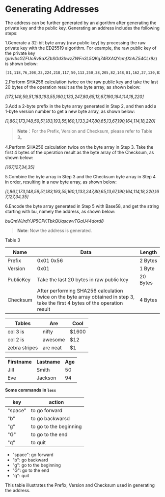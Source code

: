 # Generating Addresses

The address can be further generated by an algorithm after generating the private key and the public key. Generating an address includes the following steps:

1.Generate a 32-bit byte array \(raw public key\) by processing the raw private key with the ED25519 algorithm. For example, the raw public key of the private key \(_privbsGZFUoRv8aXZbSGd3bwzZWFn3L5QKq74RXAQYcmfXhhZ54CLr9z_\) is shown below:

```
[21,118,76,208,23,224,218,117,50,113,250,38,205,82,148,81,162,27,130,83,208,1,240,212,54,18,225,158,198,50,87,10]
```

2.Perform SHA256 calculation twice on the raw public key and take the last 20 bytes of the operation result as the byte array, as shown below:

_\[173,148,59,51,183,193,55,160,1,133,247,80,65,13,67,190,164,114,18,220\]_

3.Add a 2-byte prefix in the byte array generated in Step 2, and then add a 1-byte version number to get a new byte array, as shown below:

_\[1,86,1,173,148,59,51,183,193,55,160,1,133,247,80,65,13,67,190,164,114,18,220\]_

> **Note**：For the Prefix, Version and Checksum, please refer to Table 3。

4.Perform SHA256 calculation twice on the byte array in Step 3. Take the first 4 bytes of the operation result as the byte array of the Checksum, as shown below:

_\[167,127,34,35\]_

5.Combine the byte array in Step 3 and the Checksum byte array in Step 4 in order, resulting in a new byte array, as shown below:

_\[1,86,1,173,148,59,51,183,193,55,160,1,133,247,80,65,13,67,190,164,114,18,220,167,127,34,35\]_

6.Encode the byte array generated in Step 5 with Base58, and get the string starting with bu, namely the address, as shown below:

_buQmWJrdYJP5CPKTbkQUqscwvTGaU44dord8_

> **Note**: Now the address is generated.

Table 3

<!--table-->

| Name | Data | Length |
| --- | --- | --- |
| Prefix | 0x01 0x56 | 2 Bytes |
| Version | 0x01 | 1 Byte |
| PublicKey | Take the last 20 bytes in raw public key | 20 Bytes |
| Checksum | After performing SHA256 calculation twice on the byte array obtained in step 3, take the first 4 bytes of the operation result | 4 Bytes |

<!--endtable-->

<!--table-->
| Tables        | Are           | Cool  |
| ------------- |-------------- | ----- |
| col 3 is      | nifty         | $1600 |
| col 2 is      | awesome       |   $12 |
| zebra stripes | are neat      |    $1 |
<!--endtable-->

<table style="width:100%">
  <tr>
    <th>Firstname</th>
    <th>Lastname</th> 
    <th>Age</th>
  </tr>
  <tr>
    <td>Jill</td>
    <td>Smith</td> 
    <td>50</td>
  </tr>
  <tr>
    <td>Eve</td>
    <td>Jackson</td> 
    <td>94</td>
  </tr>
</table>

**Some commands in `less`**

 | key     | action |
| ------- | ---------- |
| "space" | to go forward |
|  "b"    | to go backwarsd |
|  "g"    | to go to the beginning |
|  "G"    | to go to the end |
|  "q"    | to quit |
* "space": go forward
* "b": go backward
* "g": go to the beginning
* "G": go to the end
* "q":  quit

This table illustrates the Prefix, Version and Checksum used in generating the address.


